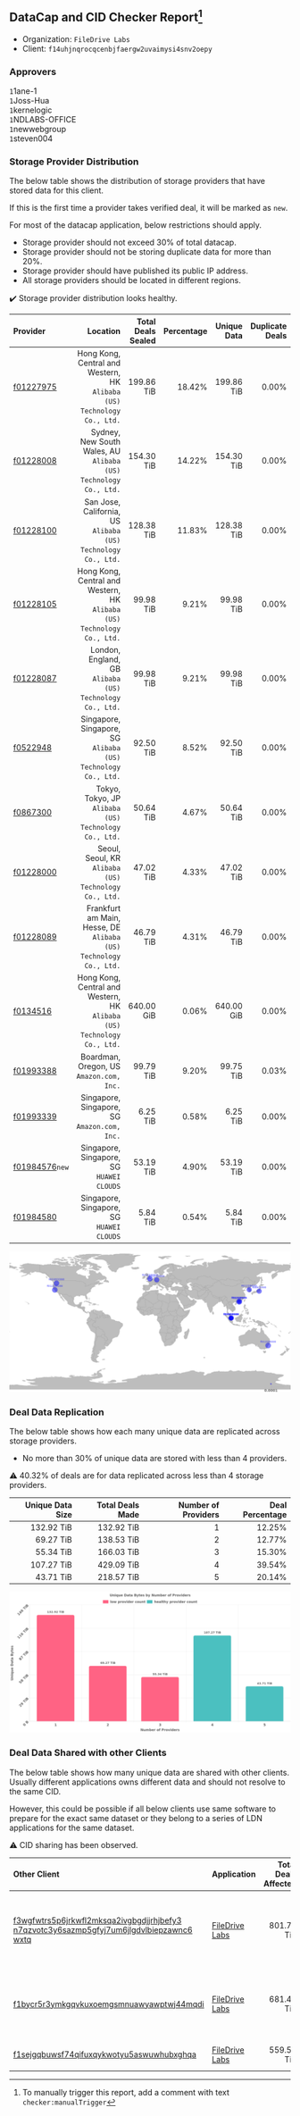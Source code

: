 ## DataCap and CID Checker Report[^1]
 - Organization: `FileDrive Labs`
 - Client: `f14uhjnqrocqcenbjfaergw2uvaimysi4snv2oepy`
### Approvers
`1`1ane-1<br/>`1`Joss-Hua<br/>`1`kernelogic<br/>`1`NDLABS-OFFICE<br/>`1`newwebgroup<br/>`1`steven004

### Storage Provider Distribution
The below table shows the distribution of storage providers that have stored data for this client.

If this is the first time a provider takes verified deal, it will be marked as `new`.

For most of the datacap application, below restrictions should apply.
 - Storage provider should not exceed 30% of total datacap.
 - Storage provider should not be storing duplicate data for more than 20%.
 - Storage provider should have published its public IP address.
 - All storage providers should be located in different regions.

✔️ Storage provider distribution looks healthy.

| Provider                                                    |                                                                   Location | Total Deals Sealed | Percentage | Unique Data | Duplicate Deals |
| :---------------------------------------------------------- | -------------------------------------------------------------------------: | -----------------: | ---------: | ----------: | --------------: |
| [f01227975](https://filfox.info/en/address/f01227975)       | Hong Kong, Central and Western, HK<br/>`Alibaba (US) Technology Co., Ltd.` |         199.86 TiB |     18.42% |  199.86 TiB |           0.00% |
| [f01228008](https://filfox.info/en/address/f01228008)       |        Sydney, New South Wales, AU<br/>`Alibaba (US) Technology Co., Ltd.` |         154.30 TiB |     14.22% |  154.30 TiB |           0.00% |
| [f01228100](https://filfox.info/en/address/f01228100)       |           San Jose, California, US<br/>`Alibaba (US) Technology Co., Ltd.` |         128.38 TiB |     11.83% |  128.38 TiB |           0.00% |
| [f01228105](https://filfox.info/en/address/f01228105)       | Hong Kong, Central and Western, HK<br/>`Alibaba (US) Technology Co., Ltd.` |          99.98 TiB |      9.21% |   99.98 TiB |           0.00% |
| [f01228087](https://filfox.info/en/address/f01228087)       |                London, England, GB<br/>`Alibaba (US) Technology Co., Ltd.` |          99.98 TiB |      9.21% |   99.98 TiB |           0.00% |
| [f0522948](https://filfox.info/en/address/f0522948)         |           Singapore, Singapore, SG<br/>`Alibaba (US) Technology Co., Ltd.` |          92.50 TiB |      8.52% |   92.50 TiB |           0.00% |
| [f0867300](https://filfox.info/en/address/f0867300)         |                   Tokyo, Tokyo, JP<br/>`Alibaba (US) Technology Co., Ltd.` |          50.64 TiB |      4.67% |   50.64 TiB |           0.00% |
| [f01228000](https://filfox.info/en/address/f01228000)       |                   Seoul, Seoul, KR<br/>`Alibaba (US) Technology Co., Ltd.` |          47.02 TiB |      4.33% |   47.02 TiB |           0.00% |
| [f01228089](https://filfox.info/en/address/f01228089)       |       Frankfurt am Main, Hesse, DE<br/>`Alibaba (US) Technology Co., Ltd.` |          46.79 TiB |      4.31% |   46.79 TiB |           0.00% |
| [f0134516](https://filfox.info/en/address/f0134516)         | Hong Kong, Central and Western, HK<br/>`Alibaba (US) Technology Co., Ltd.` |         640.00 GiB |      0.06% |  640.00 GiB |           0.00% |
| [f01993388](https://filfox.info/en/address/f01993388)       |                                Boardman, Oregon, US<br/>`Amazon.com, Inc.` |          99.79 TiB |      9.20% |   99.75 TiB |           0.03% |
| [f01993339](https://filfox.info/en/address/f01993339)       |                            Singapore, Singapore, SG<br/>`Amazon.com, Inc.` |           6.25 TiB |      0.58% |    6.25 TiB |           0.00% |
| [f01984576](https://filfox.info/en/address/f01984576)`new`  |                               Singapore, Singapore, SG<br/>`HUAWEI CLOUDS` |          53.19 TiB |      4.90% |   53.19 TiB |           0.00% |
| [f01984580](https://filfox.info/en/address/f01984580)       |                               Singapore, Singapore, SG<br/>`HUAWEI CLOUDS` |           5.84 TiB |      0.54% |    5.84 TiB |           0.00% |

![Provider Distribution](https://raw.githubusercontent.com/data-preservation-programs/filplus-checker-assets/main/filecoin-project/filecoin-plus-large-datasets/issues/1267/1673330851105.png)
### Deal Data Replication
The below table shows how each many unique data are replicated across storage providers.
- No more than 30% of unique data are stored with less than 4 providers.

⚠️ 40.32% of deals are for data replicated across less than 4 storage providers.

| Unique Data Size | Total Deals Made | Number of Providers | Deal Percentage |
| ---------------: | ---------------: | ------------------: | --------------: |
|       132.92 TiB |       132.92 TiB |                   1 |          12.25% |
|        69.27 TiB |       138.53 TiB |                   2 |          12.77% |
|        55.34 TiB |       166.03 TiB |                   3 |          15.30% |
|       107.27 TiB |       429.09 TiB |                   4 |          39.54% |
|        43.71 TiB |       218.57 TiB |                   5 |          20.14% |

![Replication Distribution](https://raw.githubusercontent.com/data-preservation-programs/filplus-checker-assets/main/filecoin-project/filecoin-plus-large-datasets/issues/1267/1673330853554.png)
### Deal Data Shared with other Clients
The below table shows how many unique data are shared with other clients.
Usually different applications owns different data and should not resolve to the same CID.

However, this could be possible if all below clients use same software to prepare for the exact same dataset or they belong to a series of LDN applications for the same dataset.

⚠️ CID sharing has been observed.

| Other Client                                                                                                                                                                                                              | Application                                                                                    | Total Deals Affected | Unique CIDs | Approvers                                                                                                                            |
| :------------------------------------------------------------------------------------------------------------------------------------------------------------------------------------------------------------------------ | :--------------------------------------------------------------------------------------------- | -------------------: | ----------: | :----------------------------------------------------------------------------------------------------------------------------------- |
| [f3wgfwtrs5p6jrkwfl2mksqa2ivgbgdjjrhjbefy3<br/>n7qzvotc3y6sazmp5gfyj7um6jlgdvlbiepzawnc6<br/>wxtq](https://filfox.info/en/address/f3wgfwtrs5p6jrkwfl2mksqa2ivgbgdjjrhjbefy3n7qzvotc3y6sazmp5gfyj7um6jlgdvlbiepzawnc6wxtq) | [FileDrive Labs](https://github.com/filecoin-project/filecoin-plus-large-datasets/issues/453)  |           801.75 TiB |       3,635 | `1`GaryGJG<br/>`1`IreneYoung<br/>`3`Joss-Hua<br/>`1`liyunzhi-666<br/>`1`MegTei<br/>`1`MetaWaveInfo<br/>`3`newwebgroup<br/>`2`psh0691 |
| [f1bycr5r3ymkgqvkuxoemgsmnuawyawptwj44mqdi](https://filfox.info/en/address/f1bycr5r3ymkgqvkuxoemgsmnuawyawptwj44mqdi)                                                                                                     | [FileDrive Labs](https://github.com/filecoin-project/filecoin-plus-large-datasets/issues/1266) |           681.40 TiB |      10,333 | `1`1ane-1<br/>`1`Joss-Hua<br/>`1`kernelogic<br/>`1`NDLABS-OFFICE<br/>`1`newwebgroup<br/>`1`steven004                                 |
| [f1sejgqbuwsf74qifuxqykwotyu5aswuwhubxghqa](https://filfox.info/en/address/f1sejgqbuwsf74qifuxqykwotyu5aswuwhubxghqa)                                                                                                     | [FileDrive Labs](https://github.com/filecoin-project/filecoin-plus-large-datasets/issues/1268) |           559.50 TiB |       9,212 | `1`Joss-Hua<br/>`1`kernelogic<br/>`2`newwebgroup                                                                                     |

[^1]: To manually trigger this report, add a comment with text `checker:manualTrigger`

